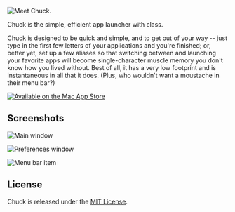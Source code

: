![Meet Chuck.](https://github.com/msanders/Chuck/raw/master/readme-images/stache.png)

Chuck is the simple, efficient app launcher with class.

Chuck is designed to be quick and simple, and to get out of your way -- just type in the first few letters of your applications and you're finished; or, better yet, set up a few aliases so that switching between and launching your favorite apps will become single-character muscle memory you don't know how you lived without. Best of all, it has a very low footprint and is instantaneous in all that it does. (Plus, who wouldn't want a moustache in their menu bar?)

[![Available on the Mac App Store](https://github.com/msanders/Chuck/raw/master/readme-images/appstore.png)](http://itunes.apple.com/us/app/chuck/id442880383?mt=12)

## Screenshots
![Main window](https://github.com/msanders/Chuck/raw/master/readme-images/meta.png)

![Preferences window](https://github.com/msanders/Chuck/raw/master/readme-images/preferences.png)

![Menu bar item](https://github.com/msanders/Chuck/raw/master/readme-images/menubar-stache.png)

## License

Chuck is released under the [MIT License](https://github.com/msanders/Chuck/blob/master/LICENSE.txt).
